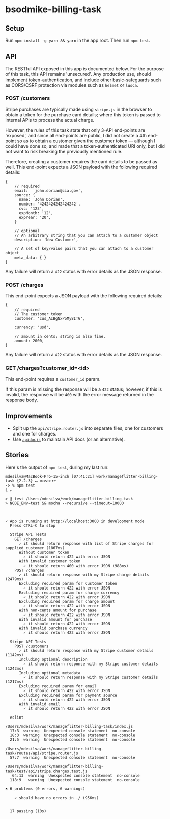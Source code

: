 # bsodmike-billing-task

## Setup

Run `npm install -g yarn && yarn` in the app root.  Then run `npm test`.

## API

The RESTful API exposed in this app is documented below.  For the purpose of this task, this API remains 'unsecured'.  Any production use, should implement token-authentication, and include other basic-safeguards such as CORS/CSRF protection via modules such as `helmet` or `lusca`.

### POST /customers
Stripe purchases are typically made using `stripe.js` in the browser to obtain a token for the purchase card details; where this token is passed to internal APIs to process the actual charge.

However, the rules of this task state that only 3-API end-points are 'exposed', and since all end-points are public, I did not create a 4th end-point so as to obtain a customer given the customer token &mdash; although I could have done so, and made that a token-authenticated URI only, but I did not want to risk breaking the previously mentioned rule.

Therefore, creating a customer requires the card details to be passed as well.  This end-point expects a JSON payload with the following required details:

```
{
    // required
    email:  'john.dorian@cia.gov',
    source: {
      name: 'John Dorian',
      number: '4242424242424242',
      cvc: '123',
      expMonth: '12',
      expYear: '20',
    }
    
    // optional
    // An arbitrary string that you can attach to a customer object
    description: 'New Customer',
    
    // A set of key/value pairs that you can attach to a customer object
    meta_data: { }
}
```

Any failure will return a `422` status with error details as the JSON response. 

### POST /charges

This end-point expects a JSON payload with the following required details:

```
{   
    // required
    // The customer token
    customer: 'cus_AIBgNxPoMy8ITG',
    
    currency: 'usd',
    
    // amount in cents; string is also fine.
    amount: 2000,
}
```

Any failure will return a `422` status with error details as the JSON response. 

### GET /charges?customer_id=\<id\>

This end-point requires a `customer_id` param. 
 
If this param is missing the response will be a `422` status; however, if this is invalid, the response will be `400` with the error message returned in the response body.

## Improvements

* Split up the `api/stripe.router.js` into separate files, one for customers and one for charges.
* Use [`apidocjs`](http://apidocjs.com/) to maintain API docs (or an alternative).

## Stories

Here's the output of `npm test`, during my last run:

```
mdesilva@MacBook-Pro-15-inch [07:41:21] work/manageflitter-billing-task {2.2.3} ⭠ master±
-> % npm test                                                                          1 ↵

> @ test /Users/mdesilva/work/manageflitter-billing-task
> NODE_ENv=test && mocha --recursive --timeout=10000



✓ App is running at http://localhost:3000 in development mode
  Press CTRL-C to stop

  Stripe API Tests
    GET /charges
      ✓ it should return response with list of Stripe charges for supplied customer (1867ms)
      Without customer token
        ✓ it should return 422 with error JSON
      With invalid customer token
        ✓ it should return 400 with error JSON (988ms)
    POST /charges
      ✓ it should return response with my Stripe charge details (2479ms)
      Excluding required param for Customer token
        ✓ it should return 422 with error JSON
      Excluding required param for charge currency
        ✓ it should return 422 with error JSON
      Excluding required param for charge amount
        ✓ it should return 422 with error JSON
      With non-cents amount for purchase
        ✓ it should return 422 with error JSON
      With invalid amount for purchase
        ✓ it should return 422 with error JSON
      With invalid purchase currency
        ✓ it should return 422 with error JSON

  Stripe API Tests
    POST /customers
      ✓ it should return response with my Stripe customer details (1142ms)
      Including optional description
        ✓ it should return response with my Stripe customer details (1242ms)
      Including optional metadata
        ✓ it should return response with my Stripe customer details (1217ms)
      Excluding required param for email
        ✓ it should return 422 with error JSON
      Excluding required param for payment source
        ✓ it should return 422 with error JSON
      With invalid email
        ✓ it should return 422 with error JSON

  eslint

/Users/mdesilva/work/manageflitter-billing-task/index.js
  17:3  warning  Unexpected console statement  no-console
  18:3  warning  Unexpected console statement  no-console
  21:5  warning  Unexpected console statement  no-console

/Users/mdesilva/work/manageflitter-billing-task/routes/api/stripe.router.js
  57:7  warning  Unexpected console statement  no-console

/Users/mdesilva/work/manageflitter-billing-task/test/api/stripe.charges.test.js
   64:13  warning  Unexpected console statement  no-console
  118:9   warning  Unexpected console statement  no-console

✖ 6 problems (0 errors, 6 warnings)

    ✓ should have no errors in ./ (956ms)


  17 passing (10s)
```